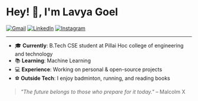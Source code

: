 # Hey! 👋, I'm Lavya Goel

[![Gmail](https://img.shields.io/badge/Gmail-D14836?style=for-the-badge&logo=gmail&logoColor=white)](mailto:lavayagoel2006@gmail.com)
[![LinkedIn](https://img.shields.io/badge/LinkedIn-blue?style=for-the-badge&logo=linkedin&logoColor=white)]([https://linkedin.com/in/yourprofile](https://www.linkedin.com/in/lavya-goel-173a26295/))
[![Instagram](https://img.shields.io/badge/Instagram-E4405F?style=for-the-badge&logo=instagram&logoColor=white)](https://www.instagram.com/lavya.goel/)

<!---[![Portfolio](https://img.shields.io/badge/Portfolio-green?style=for-the-badge)](https://your-portfolio.com)
--->
---

- 🎓 **Currently**: B.Tech CSE student at Pillai Hoc college of engineering and technology
- 📚 **Learning**: Machine Learning 
- 💻 **Experience**: Working on personal & open-source projects
- ⚽ **Outside Tech**: I enjoy badminton, running, and reading books

> *"The future belongs to those who prepare for it today."* – Malcolm X

<!---
lavya30/lavya30 is a ✨ special ✨ repository because its `README.md` (this file) appears on your GitHub profile.
You can click the Preview link to take a look at your changes.
--->
